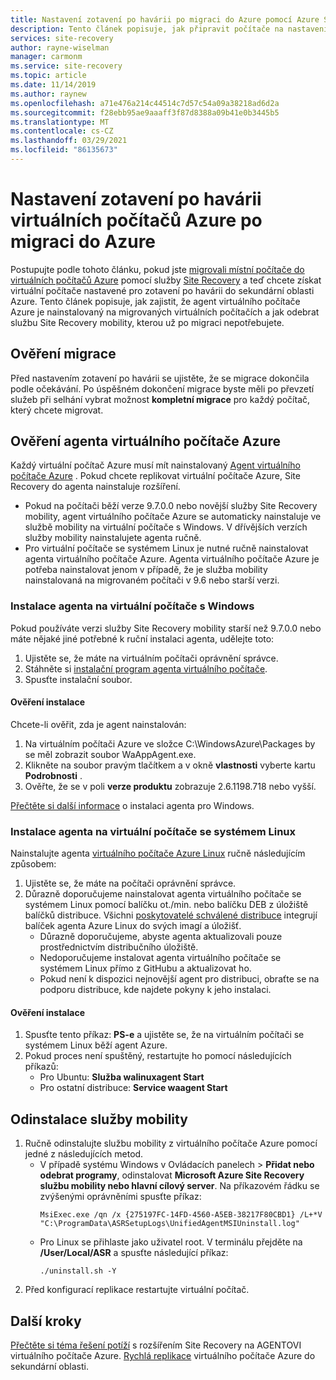 ```yaml
---
title: Nastavení zotavení po havárii po migraci do Azure pomocí Azure Site Recovery
description: Tento článek popisuje, jak připravit počítače na nastavení zotavení po havárii mezi oblastmi Azure po migraci do Azure pomocí Azure Site Recovery.
services: site-recovery
author: rayne-wiselman
manager: carmonm
ms.service: site-recovery
ms.topic: article
ms.date: 11/14/2019
ms.author: raynew
ms.openlocfilehash: a71e476a214c44514c7d57c54a09a38218ad6d2a
ms.sourcegitcommit: f28ebb95ae9aaaff3f87d8388a09b41e0b3445b5
ms.translationtype: MT
ms.contentlocale: cs-CZ
ms.lasthandoff: 03/29/2021
ms.locfileid: "86135673"
---
```

# <a name="set-up-disaster-recovery-for-azure-vms-after-migration-to-azure"></a>Nastavení zotavení po havárii virtuálních počítačů Azure po migraci do Azure 


Postupujte podle tohoto článku, pokud jste [migrovali místní počítače do virtuálních počítačů Azure](./migrate-tutorial-on-premises-azure.md) pomocí služby [Site Recovery](site-recovery-overview.md) a teď chcete získat virtuální počítače nastavené pro zotavení po havárii do sekundární oblasti Azure. Tento článek popisuje, jak zajistit, že agent virtuálního počítače Azure je nainstalovaný na migrovaných virtuálních počítačích a jak odebrat službu Site Recovery mobility, kterou už po migraci nepotřebujete.



## <a name="verify-migration"></a>Ověření migrace

Před nastavením zotavení po havárii se ujistěte, že se migrace dokončila podle očekávání. Po úspěšném dokončení migrace byste měli po převzetí služeb při selhání vybrat možnost **kompletní migrace** pro každý počítač, který chcete migrovat. 

## <a name="verify-the-azure-vm-agent"></a>Ověření agenta virtuálního počítače Azure

Každý virtuální počítač Azure musí mít nainstalovaný [Agent virtuálního počítače Azure](../virtual-machines/extensions/agent-windows.md) . Pokud chcete replikovat virtuální počítače Azure, Site Recovery do agenta nainstaluje rozšíření.

- Pokud na počítači běží verze 9.7.0.0 nebo novější služby Site Recovery mobility, agent virtuálního počítače Azure se automaticky nainstaluje ve službě mobility na virtuální počítače s Windows. V dřívějších verzích služby mobility nainstalujete agenta ručně.
- Pro virtuální počítače se systémem Linux je nutné ručně nainstalovat agenta virtuálního počítače Azure. Agenta virtuálního počítače Azure je potřeba nainstalovat jenom v případě, že je služba mobility nainstalovaná na migrovaném počítači v 9.6 nebo starší verzi.


### <a name="install-the-agent-on-windows-vms"></a>Instalace agenta na virtuální počítače s Windows

Pokud používáte verzi služby Site Recovery mobility starší než 9.7.0.0 nebo máte nějaké jiné potřebné k ruční instalaci agenta, udělejte toto:  

1. Ujistěte se, že máte na virtuálním počítači oprávnění správce.
2. Stáhněte si [instalační program agenta virtuálního počítače](https://go.microsoft.com/fwlink/?LinkID=394789&clcid=0x409).
3. Spusťte instalační soubor.

#### <a name="validate-the-installation"></a>Ověření instalace
Chcete-li ověřit, zda je agent nainstalován:

1. Na virtuálním počítači Azure ve složce C:\WindowsAzure\Packages by se měl zobrazit soubor WaAppAgent.exe.
2. Klikněte na soubor pravým tlačítkem a v okně **vlastnosti** vyberte kartu **Podrobnosti** .
3. Ověřte, že se v poli **verze produktu** zobrazuje 2.6.1198.718 nebo vyšší.

[Přečtěte si další informace](../virtual-machines/extensions/agent-windows.md) o instalaci agenta pro Windows.

### <a name="install-the-agent-on-linux-vms"></a>Instalace agenta na virtuální počítače se systémem Linux

Nainstalujte agenta [virtuálního počítače Azure Linux](../virtual-machines/extensions/agent-linux.md) ručně následujícím způsobem:

1. Ujistěte se, že máte na počítači oprávnění správce.
2. Důrazně doporučujeme nainstalovat agenta virtuálního počítače se systémem Linux pomocí balíčku ot./min. nebo balíčku DEB z úložiště balíčků distribuce. Všichni [poskytovatelé schválené distribuce](../virtual-machines/linux/endorsed-distros.md) integrují balíček agenta Azure Linux do svých imagí a úložišť.
    - Důrazně doporučujeme, abyste agenta aktualizovali pouze prostřednictvím distribučního úložiště.
    - Nedoporučujeme instalovat agenta virtuálního počítače se systémem Linux přímo z GitHubu a aktualizovat ho.
    -  Pokud není k dispozici nejnovější agent pro distribuci, obraťte se na podporu distribuce, kde najdete pokyny k jeho instalaci. 

#### <a name="validate-the-installation"></a>Ověření instalace 

1. Spusťte tento příkaz: **PS-e** a ujistěte se, že na virtuálním počítači se systémem Linux běží agent Azure.
2. Pokud proces není spuštěný, restartujte ho pomocí následujících příkazů:
    - Pro Ubuntu: **Služba walinuxagent Start**
    - Pro ostatní distribuce: **Service waagent Start**


## <a name="uninstall-the-mobility-service"></a>Odinstalace služby mobility

1. Ručně odinstalujte službu mobility z virtuálního počítače Azure pomocí jedné z následujících metod. 
    - V případě systému Windows v Ovládacích panelech > **Přidat nebo odebrat programy**, odinstalovat **Microsoft Azure Site Recovery službu mobility nebo hlavní cílový server**. Na příkazovém řádku se zvýšenými oprávněními spusťte příkaz:
        ```
        MsiExec.exe /qn /x {275197FC-14FD-4560-A5EB-38217F80CBD1} /L+*V "C:\ProgramData\ASRSetupLogs\UnifiedAgentMSIUninstall.log"
        ```
    - Pro Linux se přihlaste jako uživatel root. V terminálu přejděte na **/User/Local/ASR** a spusťte následující příkaz:
        ```
        ./uninstall.sh -Y
        ```
2. Před konfigurací replikace restartujte virtuální počítač.

## <a name="next-steps"></a>Další kroky

[Přečtěte si téma řešení potíží](site-recovery-extension-troubleshoot.md) s rozšířením Site Recovery na AGENTOVI virtuálního počítače Azure.
[Rychlá replikace](azure-to-azure-quickstart.md) virtuálního počítače Azure do sekundární oblasti.
